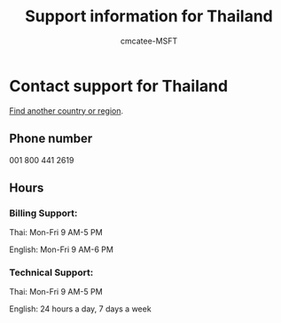 ﻿---                                
title: Support information for Thailand
author: cmcatee-MSFT
f1.keywords:
- NOCSH
ms.author: cmcatee
manager: mnirkhe
audience: Admin
ms.topic: reference
ms.service: o365-administration
ms.collection: Adm_Support
localization_priority: Normal
description: Learn how to contact support for your country or region.
ROBOTS: NOINDEX, NOFOLLOW
---

# Contact support for Thailand

[Find another country or region](../contact-support-for-business-products.md).

## Phone number
001 800 441 2619

## Hours
### Billing Support:

Thai: Mon-Fri 9 AM-5 PM

English: Mon-Fri 9 AM-6 PM

### Technical Support:

Thai: Mon-Fri 9 AM-5 PM

English: 24 hours a day, 7 days a week